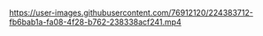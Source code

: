 

https://user-images.githubusercontent.com/76912120/224383712-fb6bab1a-fa08-4f28-b762-238338acf241.mp4

